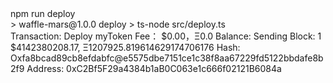 <div id="termynal" data-termynal>
    <span data-ty="input"><span class="file-path"></span>npm run deploy</span>
    <br>
    <span data-ty> > waffle-mars@1.0.0 deploy</span>
    <span data-ty> > ts-node src/deploy.ts</span>
    <br>
    <span data-ty>Transaction: Deploy myToken</span>
    <span data-ty>Fee： $0.00，Ξ0.0</span>
    <span data-ty>Balance:</span>
    <span data-ty>Sending</span>
    <span data-ty>Block: 1</span>
    <span data-ty>$4142380208.17, Ξ1207925.819614629174706176</span>
    <span data-ty>Hash: Oxfa8bcad89cb8efdabfc@e5575dbe7151ce1c38f8aa67229fd5122bbdafe8b2f9</span>
    <span data-ty>Address: 0xC2Bf5F29a4384b1aB0C063e1c666f02121B6084a</span>
    <br>
    <span data-ty="input"><span class="file-path"></span></span>
</div>
